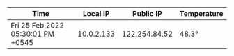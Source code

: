 | Time     | Local IP | Public IP | Temperature |
| ----------- | ----------- | ----------- | ----------- |
| Fri 25 Feb 2022 05:30:01 PM +0545      | 10.0.2.133     | 122.254.84.52  | 48.3° |
